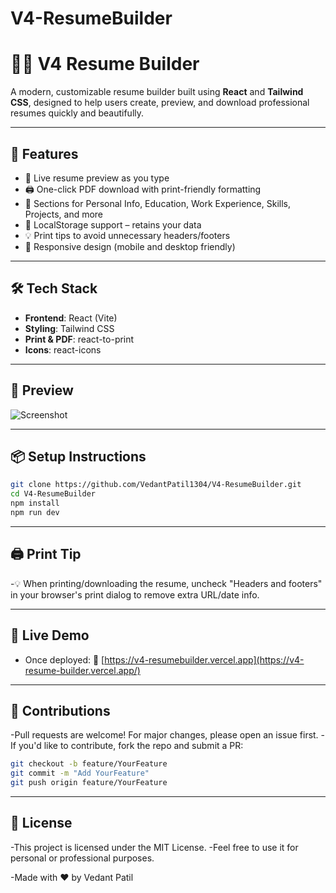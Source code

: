 # V4-ResumeBuilder
# 🧑‍💼 V4 Resume Builder

A modern, customizable resume builder built using **React** and **Tailwind CSS**, designed to help users create, preview, and download professional resumes quickly and beautifully.

---

## 🚀 Features

- 🎨 Live resume preview as you type
- 🖨️ One-click PDF download with print-friendly formatting
- 🧾 Sections for Personal Info, Education, Work Experience, Skills, Projects, and more
- 💾 LocalStorage support – retains your data
- 💡 Print tips to avoid unnecessary headers/footers
- 📱 Responsive design (mobile and desktop friendly)

---

## 🛠️ Tech Stack

- **Frontend**: React (Vite)
- **Styling**: Tailwind CSS
- **Print & PDF**: react-to-print
- **Icons**: react-icons

---

## 📸 Preview

![Screenshot](./public/screenshot.png) <!-- Add screenshot if available -->

---

## 📦 Setup Instructions

```bash
git clone https://github.com/VedantPatil1304/V4-ResumeBuilder.git
cd V4-ResumeBuilder
npm install
npm run dev
```
---

## 🖨️ Print Tip

-💡 When printing/downloading the resume, uncheck "Headers and footers" in your browser's print dialog to remove extra URL/date info.

---

## 📍 Live Demo

- Once deployed:
🔗 [https://v4-resumebuilder.vercel.app](https://v4-resume-builder.vercel.app/)

---

## 🤝 Contributions

-Pull requests are welcome! For major changes, please open an issue first.
-If you'd like to contribute, fork the repo and submit a PR:
```bash
git checkout -b feature/YourFeature
git commit -m "Add YourFeature"
git push origin feature/YourFeature
```

---

## 📄 License

-This project is licensed under the MIT License.
-Feel free to use it for personal or professional purposes.

-Made with ❤️ by Vedant Patil


